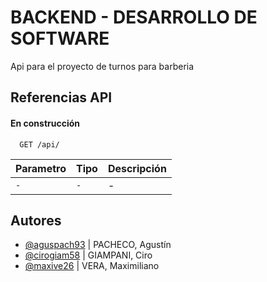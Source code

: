 # BACKEND - DESARROLLO DE SOFTWARE

Api para el proyecto de turnos para barberia

## Referencias API

#### En construcción

```http
  GET /api/
```

| Parametro | Tipo | Descripción |
| :-------- | :--- | :---------- |
| `-`       | `-`  | -           |

## Autores

- [@aguspach93](https://github.com/aguspach93) | PACHECO, Agustín
- [@cirogiam58](https://github.com/cirogiam58) | GIAMPANI, Ciro
- [@maxive26](https://github.com/maxive26) | VERA, Maximiliano
